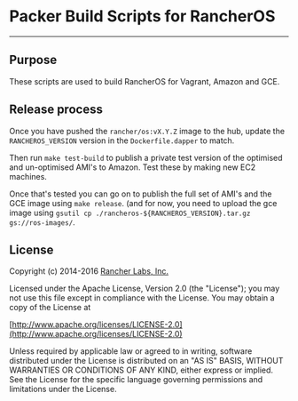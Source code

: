 # Packer Build Scripts for RancherOS
---

## Purpose

These scripts are used to build RancherOS for Vagrant, Amazon and GCE.

## Release process

Once you have pushed the `rancher/os:vX.Y.Z` image to the hub,
update the `RANCHEROS_VERSION` version in the `Dockerfile.dapper` to match.

Then run `make test-build` to publish a private test version of the optimised
and un-optimised AMI's to Amazon. Test these by making new EC2 machines.

Once that's tested you can go on to publish the full set of AMI's and the GCE image
using `make release`. (and for now, you need to upload the gce image using
`gsutil cp ./rancheros-${RANCHEROS_VERSION}.tar.gz gs://ros-images/`.


## License

Copyright (c) 2014-2016 [Rancher Labs, Inc.](http://rancher.com)

Licensed under the Apache License, Version 2.0 (the "License");
you may not use this file except in compliance with the License.
You may obtain a copy of the License at

[http://www.apache.org/licenses/LICENSE-2.0](http://www.apache.org/licenses/LICENSE-2.0)

Unless required by applicable law or agreed to in writing, software
distributed under the License is distributed on an "AS IS" BASIS,
WITHOUT WARRANTIES OR CONDITIONS OF ANY KIND, either express or implied.
See the License for the specific language governing permissions and
limitations under the License.
